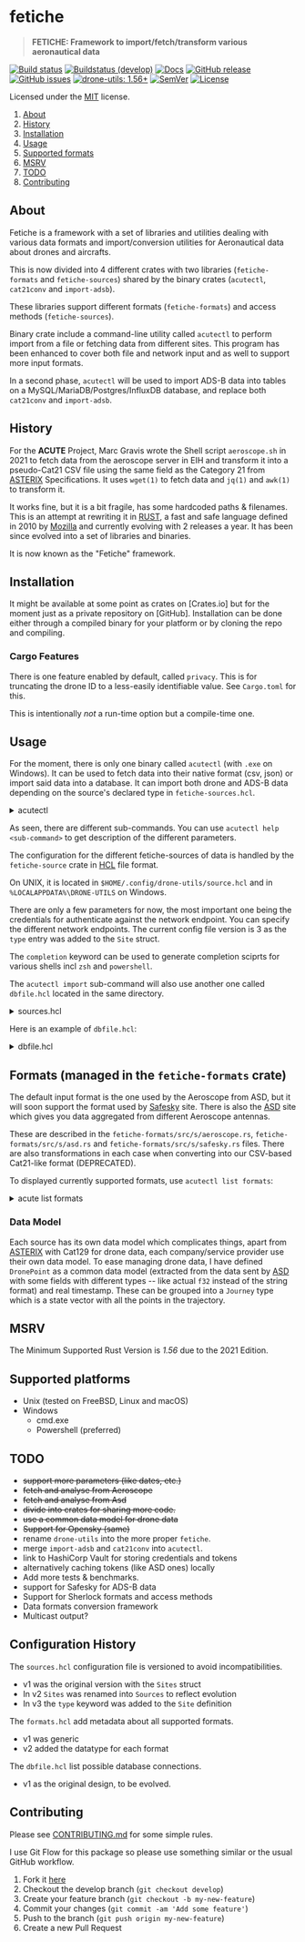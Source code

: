 <!-- omit in TOC -->

# fetiche

> **FETICHE: Framework to import/fetch/transform various aeronautical data**

[![Build status](https://github.com/keltia/drone-gencsv/actions/workflows/rust.yml/badge.svg)](https://github.com/keltia/drone-gencsv/actions/workflows/rust.yml)
[![Buildstatus (develop)](https://github.com/keltia/drone-gencsv/actions/workflows/develop.yml/badge.svg)](https://github.com/keltia/drone-gencsv/actions/workflows/develop.yml)
[![Docs](https://img.shields.io/docsrs/dmarc-rs)](https://docs.rs/drone-utils)
[![GitHub release](https://img.shields.io/github/release/keltia/dmarc-rs.svg)](https://github.com/keltia/drone-gencsv/releases/)
[![GitHub issues](https://img.shields.io/github/issues/keltia/drone-gencsv.svg)](https://github.com/keltia/drone-gencsv/issues)
[![drone-utils: 1.56+]][Rust 1.56]
[![SemVer](https://img.shields.io/badge/semver-2.0.0-blue)](https://semver.org/spec/v2.0.0.html)
[![License](https://img.shields.io/crates/l/mit)](https://opensource.org/licenses/MIT)

Licensed under the [MIT](LICENSE) license.

1. [About](#about)
2. [History](#history)
2. [Installation](#installation)
3. [Usage](#usage)
4. [Supported formats](#formats)
5. [MSRV](#msrv)
6. [TODO](#todo)
7. [Contributing](#contributing)

## About

Fetiche is a framework with a set of libraries and utilities dealing with various data formats and import/conversion
utilities for Aeronautical data about drones and aircrafts.

This is now divided into 4 different crates with two libraries (`fetiche-formats` and `fetiche-sources`) shared by the
binary crates (`acutectl`, `cat21conv` and `import-adsb`).

These libraries support different formats (`fetiche-formats`) and access methods (`fetiche-sources`).

Binary crate include a command-line utility called `acutectl` to perform import from a file or fetching data from
different sites. This program has been enhanced to cover both file and network input and as well to support more
input formats.

In a second phase, `acutectl` will be used to import ADS-B data into tables on a MySQL/MariaDB/Postgres/InfluxDB
database, and replace both `cat21conv` and `import-adsb`.

## History

For the **ACUTE** Project, Marc Gravis wrote the Shell script `aeroscope.sh` in 2021 to fetch data from the aeroscope
server in EIH and transform it into a pseudo-Cat21 CSV file using the same field as the Category 21 from [ASTERIX]
Specifications. It uses `wget(1)` to fetch data and `jq(1)` and `awk(1)`  to transform it.

It works fine, but it is a bit fragile, has some hardcoded paths & filenames. This is an attempt at rewriting it
in [RUST], a fast and safe language defined in 2010 by [Mozilla] and currently evolving with 2 releases a year. It
has been since evolved into a set of libraries and binaries.

It is now known as the "Fetiche" framework.

## Installation

It might be available at some point as crates on [Crates.io]  but for the moment just as a private repository on
[GitHub]. Installation can be done either through a compiled binary for your platform or by cloning the repo and
compiling.

### Cargo Features

There is one feature enabled by default, called `privacy`. This is for truncating the drone ID to a less-easily
identifiable value. See `Cargo.toml` for this.

This is intentionally *not* a run-time option but a compile-time one.

## Usage

For the moment, there is only one binary called `acutectl` (with `.exe` on Windows). It can be used to fetch data into
their native format (csv, json) or import said data into a database. It can import both drone and ADS-B data depending
on the source's declared type in `fetiche-sources.hcl`.

<details>
<summary>acutectl</summary>

```text
$ acutectl
CLI utility to fetch data.

Usage: acutectl [OPTIONS] <COMMAND>

Commands:
  completion  Generate Completion stuff
  fetch       Fetch data from specified site
  import      Import into InfluxDB
  list        Handle drone data
  help        Print this message or the help of the given subcommand(s)

Options:
  -c, --config <CONFIG>  configuration file
  -D, --debug            debug mode
  -o, --output <OUTPUT>  Output file
  -v, --verbose...       Verbose mode
  -V, --version          Display utility full version
  -h, --help             Print help
```

</details>

As seen, there are different sub-commands. You can use `acutectl help <sub-command>`  to get description of the
different parameters.

The configuration for the different fetiche-sources of data is handled by the `fetiche-source` crate in [HCL] file
format.

On UNIX, it is located in `$HOME/.config/drone-utils/source.hcl` and in `%LOCALAPPDATA%\DRONE-UTILS` on Windows.

There are only a few parameters for now, the most important one being the credentials for authenticate against the
network endpoint. You can specify the different network endpoints. The current config file version is 3 as the `type`
entry was added to the `Site` struct.

The `completion` keyword can be used to generate completion sciprts for various shells incl `zsh` and `powershell`.

The `acutectl import` sub-command will also use another one called `dbfile.hcl`  located in the same directory.

<details>
<summary>sources.hcl</summary>

```hcl
version = 3

site "local" {
  type     = "drone"
  format   = "aeroscope"
  base_url = "http://127.0.0.1:2400"
  auth     = {
    login    = "SOMETHING"
    password = "NOPE"
    token    = "/login"
  }
  routes = {
    get = "/drone/get"
  }
}

site "big.site.aero" {
  type     = "drone"
  format   = "asd"
  base_url = "https://api.site.aero"
  auth     = {
    login    = "USERNAME"
    password = "GUESS"
    token    = "/api/security"
  }
  routes = {
    get = "/api/journeys/filteredlocations"
  }
}

site "opensky" {
  type     = "adsb"
  format   = "opensky"
  base_url = "https://opensky-network.org/api"
  auth     = {
    login    = "anyone"
    password = "NOPE"
  }
  routes = {
    get = "/states/own"
  }
}

site "safesky" {
  type     = "adsb"
  format   = "safesky"
  base_url = "https://public-api.safesky.app"
  auth     = {
    api_key = "foobar"
  }
  routes = {
    get = "/v1/beacons"
  }
}
```

As you can see, there are sites that require you to supply a login & password and others which don't.

If you are just giving the utility a file, you must specify the input format with the `-F/--format` option.
</details>

Here is an example of `dbfile.hcl`:

<details>
<summary>dbfile.hcl</summary>

```hcl
version = "1"

db "local" {
  type   = sqlite
  format = "dronepoint"
  file   = "sqlite:///var/db/adsb.sqlite"
}

db "next" {
  type   = pgsql
  format = "opensky"
  url    = "pgsql://mydbserver:5432/adsb-data"
}

db "time" {
  type  = influxdb
  url   = "http://localhost:8600"
  token = "NOT DISCLOSED HERE"
}
```

</details>

## Formats (managed in the `fetiche-formats`  crate)

The default input format is the one used by the Aeroscope from ASD, but it will soon support the format used
by [Safesky] site. There is also the [ASD] site which gives you data aggregated from different Aeroscope antennas.

These are described in the `fetiche-formats/src/s/aeroscope.rs`, `fetiche-formats/src/s/asd.rs`
and `fetiche-formats/src/s/safesky.rs` files. There are also transformations in each case when converting into our
CSV-based Cat21-like format (DEPRECATED).

To displayed currently supported formats, use `acutectl list formats`:

<details>
<summary>acute list formats</summary>

```text
acutectl/0.2.0 by Ollivier Robert <ollivier.robert@eurocontrol.int>
CLI utility to fetch data.

List all formats:

aeroscope drone Data extracted from the DJI Aeroscope antenna.
                Source: ASD -- URL: https://airspacedrone.com/

asd       drone Data gathered & consolidated by ASD.
                Source: ASD -- URL: https://airspacedrone.com/

cat129    drone Flattened ASTERIX Cat129 data for Drone data.
                Source: ECTL -- URL: https://www.eurocontrol.int/asterix/

cat21     adsb  Flattened ASTERIX Cat21 data for ADS-B.
                Source: ECTL -- URL: https://www.eurocontrol.int/asterix/

opensky   adsb  Data coming from the Opensky site, mostly ADS-B.
                Source: Opensky -- URL: https://opensky-network.org/

safesky   adsb  Data coming from the Safesky site, mostly ADS-B.
                Source: Safesky -- URL: https://www.safesky.app/
```

</details>

### Data Model

Each source has its own data model which complicates things, apart from [ASTERIX] with Cat129 for drone data, each
company/service provider use their own data model. To ease managing drone data, I have defined `DronePoint` as a common
data model (extracted from the data sent by [ASD] with some fields with different types -- like actual `f32` instead of
the string format) and real timestamp. These can be grouped into a `Journey` type which is a state vector with all the
points in the trajectory.

## MSRV

The Minimum Supported Rust Version is *1.56* due to the 2021 Edition.

## Supported platforms

* Unix (tested on FreeBSD, Linux and macOS)
* Windows
  * cmd.exe
  * Powershell (preferred)

## TODO

- ~~support more parameters (like dates, etc.)~~
- ~~fetch and analyse from Aeroscope~~
- ~~fetch and analyse from Asd~~
- ~~divide into crates for sharing more code.~~
- ~~use a common data model for drone data~~
- ~~Support for Opensky (same)~~
- rename `drone-utils` into the more proper `fetiche`.
- merge `import-adsb` and `cat21conv` into `acutectl`.
- link to HashiCorp Vault for storing credentials and tokens
- alternatively caching tokens (like ASD ones) locally
- Add more tests & benchmarks.
- support for Safesky for ADS-B data
- Support for Sherlock formats and access methods
- Data formats conversion framework
- Multicast output?

## Configuration History

The `sources.hcl` configuration file is versioned to avoid incompatibilities.

- v1 was the original version with the `Sites` struct
- In v2 `Sites`  was renamed into `Sources` to reflect evolution
- In v3 the `type`  keyword was added to the `Site` definition

The `formats.hcl` add metadata about all supported formats.

- v1 was generic
- v2 added the datatype for each format

The `dbfile.hcl` list possible database connections.

- v1 as the original design, to be evolved.

## Contributing

Please see [CONTRIBUTING.md](CONTRIBUTING.md) for some simple rules.

I use Git Flow for this package so please use something similar or the usual GitHub workflow.

1. Fork it [here](https://github.com/keltia/drone-gencsv/fork)
2. Checkout the develop branch (`git checkout develop`)
3. Create your feature branch (`git checkout -b my-new-feature`)
4. Commit your changes (`git commit -am 'Add some feature'`)
5. Push to the branch (`git push origin my-new-feature`)
6. Create a new Pull Request

[ASD]: https://eur.airspacedrone.com/

[ASTERIX]: https://www.eurocontrol.int/asterix/

[Mozilla]: http://mozilla.org/

[RUST]: https://www.rust-lang.org/

[drone-utils: 1.56+]: https://img.shields.io/badge/Rust%20version-1.56%2B-lightgrey

[Rust 1.56]: https://blog.rust-lang.org/2021/10/21/Rust-1.56.0.html

[Safesky]: https://safesky.app/

[HCL]: https://developer.hashicorp.com/terraform/language

